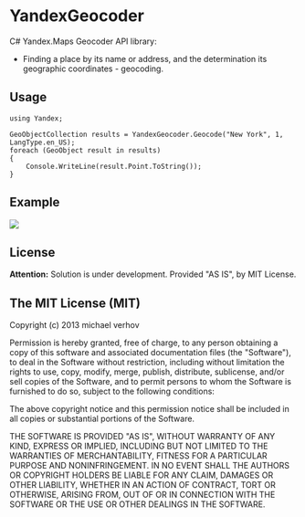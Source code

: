YandexGeocoder
==============
C# Yandex.Maps Geocoder API library:
  - Finding a place by its name or address, and the determination its geographic coordinates - geocoding.

Usage
-----------
```
using Yandex;

GeoObjectCollection results = YandexGeocoder.Geocode("New York", 1, LangType.en_US);
foreach (GeoObject result in results)
{
    Console.WriteLine(result.Point.ToString());
}
```


Example
-----------
<img src="https://github.com/Verhov/YandexGeocoder/blob/master/example.png?raw=true" />

License
-----------
**Attention:** Solution is under development. Provided "AS IS", by MIT License.


The MIT License (MIT)
-----------
Copyright (c) 2013 michael verhov

Permission is hereby granted, free of charge, to any person obtaining a copy of
this software and associated documentation files (the "Software"), to deal in
the Software without restriction, including without limitation the rights to
use, copy, modify, merge, publish, distribute, sublicense, and/or sell copies of
the Software, and to permit persons to whom the Software is furnished to do so,
subject to the following conditions:

The above copyright notice and this permission notice shall be included in all
copies or substantial portions of the Software.

THE SOFTWARE IS PROVIDED "AS IS", WITHOUT WARRANTY OF ANY KIND, EXPRESS OR
IMPLIED, INCLUDING BUT NOT LIMITED TO THE WARRANTIES OF MERCHANTABILITY, FITNESS
FOR A PARTICULAR PURPOSE AND NONINFRINGEMENT. IN NO EVENT SHALL THE AUTHORS OR
COPYRIGHT HOLDERS BE LIABLE FOR ANY CLAIM, DAMAGES OR OTHER LIABILITY, WHETHER
IN AN ACTION OF CONTRACT, TORT OR OTHERWISE, ARISING FROM, OUT OF OR IN
CONNECTION WITH THE SOFTWARE OR THE USE OR OTHER DEALINGS IN THE SOFTWARE.